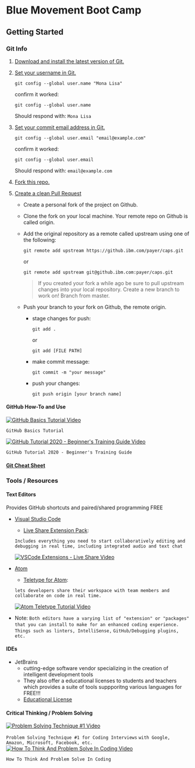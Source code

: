 # Blue Movement Boot Camp

## Getting Started

### Git Info

1. [Download and install the latest version of Git.](https://git-scm.com/downloads)
2. [Set your username in Git.](https://help.github.com/en/articles/setting-your-username-in-git)

    `git config --global user.name "Mona Lisa"`

    confirm it worked:

    `git config --global user.name`

    Should respond with: `Mona Lisa`

3. [Set your commit email address in Git.](https://help.github.com/en/articles/setting-your-commit-email-address)

    `git config --global user.email "email@example.com"`

    confirm it worked:

    `git config --global user.email`

    Should respond with: `email@example.com`
4. [Fork this repo.](https://help.github.com/en/github/getting-started-with-github/fork-a-repo)
5. [Create a clean Pull Request](https://help.github.com/en/desktop/contributing-to-projects/creating-a-pull-request)
    - Create a personal fork of the project on Github.
    - Clone the fork on your local machine. Your remote repo on Github is called origin.
    - Add the original repository as a remote called upstream using one of the following:
  
        `git remote add upstream https://github.ibm.com/payer/caps.git`

        or

        `git remote add upstream git@github.ibm.com:payer/caps.git`

        > If you created your fork a while ago be sure to pull upstream changes into your local repository.
        Create a new branch to work on! Branch from master.
    - Push your branch to your fork on Github, the remote origin.
      - stage changes for push:
  
        `git add .`

        or

        `git add [FILE PATH]`

      - make commit message:

        `git commit -m "your message"`

      - push your changes:

        `git push origin [your branch name]`

#### GitHub How-To and Use

[![GitHub Basics Tutorial Video](http://img.youtube.com/vi/x0EYpi38Yp4/0.jpg)](http://www.youtube.com/watch?v=x0EYpi38Yp4 " GitHub Basics Tutorial")

```GitHub Basics Tutorial```

[![GitHub Tutorial 2020 - Beginner's Training Guide Video](http://img.youtube.com/vi/iv8rSLsi1xo/0.jpg)](http://www.youtube.com/watch?v=iv8rSLsi1xo "GitHub Tutorial 2020 - Beginner's Training Guide")

```GitHub Tutorial 2020 - Beginner's Training Guide```

#### [Git Cheat Sheet](https://education.github.com/git-cheat-sheet-education.pdf)

### Tools / Resources

#### Text Editors

Provides GitHub shortcuts and paired/shared programming FREE

- [Visual Studio Code](https://code.visualstudio.com/download)
  - [Live Share Extension Pack](https://docs.microsoft.com/en-us/visualstudio/liveshare/use/vscode):
  
  ```Includes everything you need to start collaboratively editing and```
  ```debugging in real time, including integrated audio and text chat```
  
  [![VSCode Extensions - Live Share Video](http://img.youtube.com/vi/mJ_QOo_E1U0/0.jpg)](http://www.youtube.com/watch?v=mJ_QOo_E1U0 "VSCode Extensions - Live Share")

- [Atom](https://atom.io/)
  - [Teletype for Atom](https://teletype.atom.io/):
  
  ```lets developers share their workspace with team members and```
  ```collaborate on code in real time.```
  
  [![Atom Teletype Tutorial Video](http://img.youtube.com/vi/6TwAHlNpkrc/0.jpg)](http://www.youtube.com/watch?v=6TwAHlNpkrc "Atom Teletype Tutorial")
  
- Note:
    ```Both editors have a varying list of "extension" or "packages" that you can install```
    ```to make for an enhanced coding experience. Things such as linters, IntelliSense,```
    ```GitHub/Debugging plugins, etc.```

#### IDEs

- JetBrains
  - cutting-edge software vendor specializing in the creation of intelligent development tools
  - They also offer a educational licenses to students and teachers which provides a suite of tools suppporitng various languages for FREE!!!
  - [Educational License](https://www.jetbrains.com/community/education/#students)

#### Critical Thinking / Problem Solving

[![Problem Solving Technique #1 Video](http://img.youtube.com/vi/lD-LuK_VGZI/0.jpg)](http://www.youtube.com/watch?v=lD-LuK_VGZI "Problem Solving Technique #1")

```Problem Solving Technique #1 for Coding Interviews```
```with Google, Amazon, Microsoft, Facebook, etc.```
[![How To Think And Problem Solve In Coding Video](http://img.youtube.com/vi/Hb9WUEXdkCE/0.jpg)](http://www.youtube.com/watch?v=Hb9WUEXdkCE "How To Think And Problem Solve In Coding")

```How To Think And Problem Solve In Coding```

